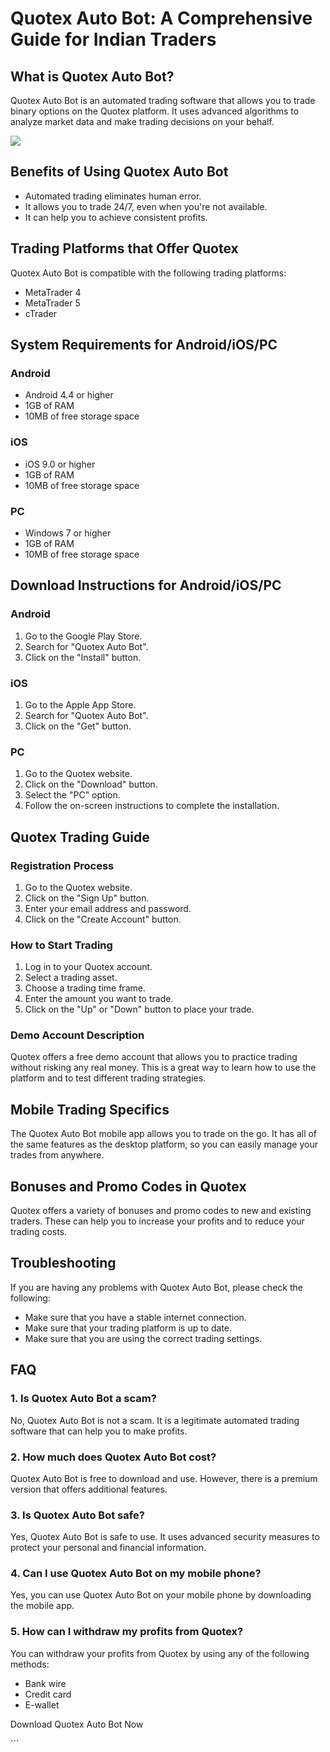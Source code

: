 # Quotex Auto Bot: A Comprehensive Guide for Indian Traders

## What is Quotex Auto Bot?

Quotex Auto Bot is an automated trading software that allows you to
trade binary options on the Quotex platform. It uses advanced algorithms
to analyze market data and make trading decisions on your behalf.

[![](https://static.quotex.io/files/4_en/300_250.jpg)](https://traff.sbs/brokerqxlid)

## Benefits of Using Quotex Auto Bot

-   Automated trading eliminates human error.
-   It allows you to trade 24/7, even when you\'re not available.
-   It can help you to achieve consistent profits.

## Trading Platforms that Offer Quotex

Quotex Auto Bot is compatible with the following trading platforms:

-   MetaTrader 4
-   MetaTrader 5
-   cTrader

## System Requirements for Android/iOS/PC

### Android

-   Android 4.4 or higher
-   1GB of RAM
-   10MB of free storage space

### iOS

-   iOS 9.0 or higher
-   1GB of RAM
-   10MB of free storage space

### PC

-   Windows 7 or higher
-   1GB of RAM
-   10MB of free storage space

## Download Instructions for Android/iOS/PC

### Android

1.  Go to the Google Play Store.
2.  Search for "Quotex Auto Bot".
3.  Click on the "Install" button.

### iOS

1.  Go to the Apple App Store.
2.  Search for "Quotex Auto Bot".
3.  Click on the "Get" button.

### PC

1.  Go to the Quotex website.
2.  Click on the "Download" button.
3.  Select the "PC" option.
4.  Follow the on-screen instructions to complete the installation.

## Quotex Trading Guide

### Registration Process

1.  Go to the Quotex website.
2.  Click on the "Sign Up" button.
3.  Enter your email address and password.
4.  Click on the "Create Account" button.

### How to Start Trading

1.  Log in to your Quotex account.
2.  Select a trading asset.
3.  Choose a trading time frame.
4.  Enter the amount you want to trade.
5.  Click on the "Up" or "Down" button to place your trade.

### Demo Account Description

Quotex offers a free demo account that allows you to practice trading
without risking any real money. This is a great way to learn how to use
the platform and to test different trading strategies.

## Mobile Trading Specifics

The Quotex Auto Bot mobile app allows you to trade on the go. It has all
of the same features as the desktop platform, so you can easily manage
your trades from anywhere.

## Bonuses and Promo Codes in Quotex

Quotex offers a variety of bonuses and promo codes to new and existing
traders. These can help you to increase your profits and to reduce your
trading costs.

## Troubleshooting

If you are having any problems with Quotex Auto Bot, please check the
following:

-   Make sure that you have a stable internet connection.
-   Make sure that your trading platform is up to date.
-   Make sure that you are using the correct trading settings.

## FAQ

### 1. Is Quotex Auto Bot a scam?

No, Quotex Auto Bot is not a scam. It is a legitimate automated trading
software that can help you to make profits.

### 2. How much does Quotex Auto Bot cost?

Quotex Auto Bot is free to download and use. However, there is a premium
version that offers additional features.

### 3. Is Quotex Auto Bot safe?

Yes, Quotex Auto Bot is safe to use. It uses advanced security measures
to protect your personal and financial information.

### 4. Can I use Quotex Auto Bot on my mobile phone?

Yes, you can use Quotex Auto Bot on your mobile phone by downloading the
mobile app.

### 5. How can I withdraw my profits from Quotex?

You can withdraw your profits from Quotex by using any of the following
methods:

-   Bank wire
-   Credit card
-   E-wallet

Download Quotex Auto Bot Now

\`\`\`

